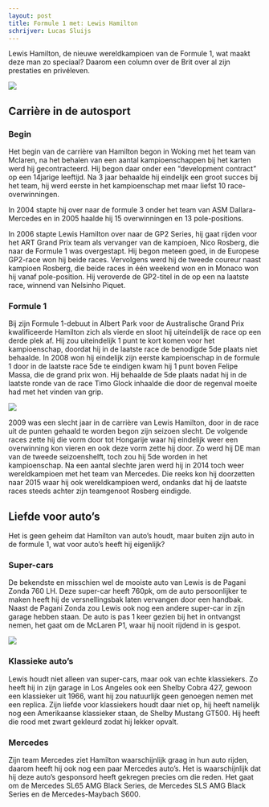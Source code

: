 ```yaml
---
layout: post
title: Formule 1 met: Lewis Hamilton
schrijver: Lucas Sluijs
---
```


Lewis Hamilton, de nieuwe wereldkampioen van de Formule 1, wat maakt deze man zo speciaal? Daarom een column over de Brit over al zijn prestaties en privéleven.

![](https://timedotcom.files.wordpress.com/2016/12/lewis-hamilton-thomas-prior.jpg)

## Carrière in de autosport
### Begin
Het begin van de carrière van Hamilton begon in Woking met het team van Mclaren, na het behalen van een aantal kampioenschappen bij het karten werd hij gecontracteerd. Hij begon daar onder een “development contract” op een 14jarige leeftijd. Na 3 jaar behaalde hij eindelijk een groot succes bij het team, hij werd eerste in het kampioenschap met maar liefst 10 race-overwinningen.

In 2004 stapte hij over naar de formule 3 onder het team van ASM Dallara-Mercedes en in 2005 haalde hij 15 overwinningen en 13 pole-positions. 

In 2006 stapte Lewis Hamilton over naar de GP2 Series, hij gaat rijden voor het ART Grand Prix team als vervanger van de kampioen, Nico Rosberg, die naar de Formule 1 was overgestapt. Hij begon meteen goed, in de Europese GP2-race won hij beide races. Vervolgens werd hij de tweede coureur naast kampioen Rosberg, die beide races in één weekend won en in Monaco won hij vanaf pole-position. Hij veroverde de GP2-titel in de op een na laatste race, winnend van Nelsinho Piquet. 

### Formule 1
Bij zijn Formule 1-debuut in Albert Park voor de Australische Grand Prix kwalificeerde Hamilton zich als vierde en sloot hij uiteindelijk de race op een derde plek af. Hij zou uiteindelijk 1 punt te kort komen voor het kampioenschap, doordat hij in de laatste race de benodigde 5de plaats niet behaalde. 
In 2008 won hij eindelijk zijn eerste kampioenschap in de formule 1 door in de laatste race 5de te eindigen kwam hij 1 punt boven Felipe Massa, die de grand prix won. Hij behaalde de 5de plaats nadat hij in de laatste ronde van de race Timo Glock inhaalde die door de regenval moeite had met het vinden van grip.

![](http://www3.pictures.fp.zimbio.com/Lewis+Hamilton+Race+Champions+0ded_icG3u6x.jpg)

2009 was een slecht jaar in de carrière van Lewis Hamilton, door in de race uit de punten gehaald te worden begon zijn seizoen slecht. De volgende races zette hij die vorm door tot Hongarije waar hij eindelijk weer een overwinning kon vieren en ook deze vorm zette hij door. Zo werd hij DE man van de tweede seizoenshelft, toch zou hij 5de worden in het kampioenschap.
Na een aantal slechte jaren werd hij in 2014 toch weer wereldkampioen met het team van Mercedes. Die reeks kon hij doorzetten naar 2015 waar hij ook wereldkampioen werd, ondanks dat hij de laatste races steeds achter zijn teamgenoot Rosberg eindigde.

## Liefde voor auto’s
Het is geen geheim dat Hamilton van auto’s houdt, maar buiten zijn auto in de formule 1, wat voor auto’s heeft hij eigenlijk?

### Super-cars
De bekendste en misschien wel de mooiste auto van Lewis is de Pagani Zonda 760 LH. Deze super-car heeft 760pk, om de auto persoonlijker te maken heeft hij de versnellingsbak laten vervangen door een handbak.
Naast de Pagani Zonda zou Lewis ook nog een andere super-car in zijn garage hebben staan. De auto is pas 1 keer gezien bij het in ontvangst nemen, het gaat om de McLaren P1, waar hij nooit rijdend in is gespot.

![](https://www.hartvoorautos.nl/wp-content/uploads/2015/11/Lewis-Hamilton-Pagani-Zonda-Crash-2.jpg)

### Klassieke auto’s
Lewis houdt niet alleen van super-cars, maar ook van echte klassiekers. Zo heeft hij in zijn garage in Los Angeles ook een Shelby Cobra 427, gewoon een klassieker uit 1966, want hij zou natuurlijk geen genoegen nemen met een replica. 
Zijn liefde voor klassiekers houdt daar niet op, hij heeft namelijk nog een Amerikaanse klassieker staan, de Shelby Mustang GT500. Hij heeft die rood met zwart gekleurd zodat hij lekker opvalt.

### Mercedes
Zijn team Mercedes ziet Hamilton waarschijnlijk graag in hun auto rijden, daarom heeft hij ook nog een paar Mercedes auto’s. Het is waarschijnlijk dat hij deze auto’s gesponsord heeft gekregen precies om die reden. Het gaat om de Mercedes SL65 AMG Black Series, de Mercedes SLS AMG Black Series en de Mercedes-Maybach S600.
